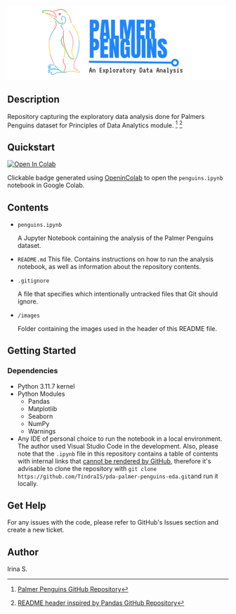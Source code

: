 <picture align="center">
  <source media="(prefers-color-scheme: dark)" srcset="https://raw.githubusercontent.com/TindraIS/pda-palmer-penguins-eda/main/images/dark_header.png">
  <img alt="Light header" src="https://raw.githubusercontent.com/TindraIS/pda-palmer-penguins-eda/main/images/light_header.png">
</picture>

## Description
Repository capturing the exploratory data analysis done for Palmers Penguins dataset for Principles of Data Analytics module. [^1] [^2]

## Quickstart

<a target="_blank" href="https://colab.research.google.com/github/TindraIS/pda-palmer-penguins-eda/blob/main/penguins.ipynb">
  <img src="https://colab.research.google.com/assets/colab-badge.svg" alt="Open In Colab"/>
</a>

Clickable badge generated using [OpeninColab](https://openincolab.com/) to open the `penguins.ipynb` notebook in Google Colab.

## Contents

* `penguins.ipynb`

   A Jupyter Notebook containing the analysis of the Palmer Penguins dataset.

* `README.md`
    This file. Contains instructions on how to run the analysis notebook, as well as information about the repository contents.

* `.gitignore`

   A file that specifies which intentionally untracked files that Git should ignore.

* `/images`

   Folder containing the images used in the header of this README file.

## Getting Started

### Dependencies
* Python 3.11.7 kernel
* Python Modules
    - Pandas
    - Matplotlib
    - Seaborn
    - NumPy
    - Warnings
* Any IDE of personal choice to run the notebook in a local environment. The author used Visual Studio Code in the development. Also, please note that the `.ipynb` file in this repository contains a table of contents with internal links that [cannot be rendered by GitHub](https://docs.github.com/en/repositories/working-with-files/using-files/working-with-non-code-files), therefore it's advisable to clone the repository with `git clone https://github.com/TindraIS/pda-palmer-penguins-eda.git`and run it locally.

## Get Help

For any issues with the code, please refer to GitHub's Issues section and create a new ticket.

## Author
Irina S.


[^1]: [Palmer Penguins GitHub Repository]( https://github.com/allisonhorst/palmerpenguins)
[^2]: [README header inspired by Pandas GitHub Repository](https://github.com/pandas-dev/pandas)